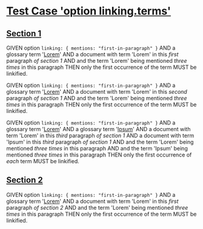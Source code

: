 # [Test Case 'option linking.terms'](#test-case-option-linkingterms)

## [Section 1](#section-1)

GIVEN option `linking: { mentions: "first-in-paragraph" }`
AND a glossary term '[Lorem][1]'
AND a document with term 'Lorem' in this _first_ paragraph _of section 1_
AND and the term 'Lorem' being mentioned _three times_ in this paragraph
THEN only the first occurrence of the term MUST be linkified.

GIVEN option `linking: { mentions: "first-in-paragraph" }`
AND a glossary term '[Lorem][1]'
AND a document with term 'Lorem' in this _second_ paragraph _of section 1_
AND and the term 'Lorem' being mentioned _three times_ in this paragraph
THEN only the first occurrence of the term MUST be linkified.

GIVEN option `linking: { mentions: "first-in-paragraph" }`
AND a glossary term '[Lorem][1]'
AND a glossary term '[Ipsum][2]'
AND a document with term 'Lorem' in this _third_ paragraph _of section 1_
AND a document with term 'Ipsum' in this _third_ paragraph _of section 1_
AND and the term 'Lorem' being mentioned _three times_ in this paragraph
AND and the term 'Ipsum' being mentioned _three times_ in this paragraph
THEN only the first occurrence of _each_ term MUST be linkified.

## [Section 2](#section-2)

GIVEN option `linking: { mentions: "first-in-paragraph" }`
AND a glossary term '[Lorem][1]'
AND a document with term 'Lorem' in this _first_ paragraph _of section 2_
AND and the term 'Lorem' being mentioned _three times_ in this paragraph
THEN only the first occurrence of the term MUST be linkified.

[1]: ./glossary.md#lorem "Test term"

[2]: ./glossary.md#ipsum "Test term"
